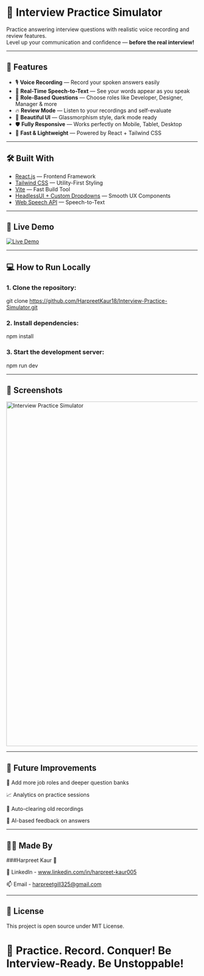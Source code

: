 # 🎤 Interview Practice Simulator

Practice answering interview questions with realistic voice recording and review features.  
Level up your communication and confidence — **before the real interview!**

---

## 🌟 Features

- 🎙️ **Voice Recording** — Record your spoken answers easily
- 🧠 **Real-Time Speech-to-Text** — See your words appear as you speak
- 🎯 **Role-Based Questions** — Choose roles like Developer, Designer, Manager & more
- 🔥 **Review Mode** — Listen to your recordings and self-evaluate
- 🎨 **Beautiful UI** — Glassmorphism style, dark mode ready
- 🛡️ **Fully Responsive** — Works perfectly on Mobile, Tablet, Desktop
- 🚀 **Fast & Lightweight** — Powered by React + Tailwind CSS

---

## 🛠 Built With

- [React.js](https://react.dev/) — Frontend Framework
- [Tailwind CSS](https://tailwindcss.com/) — Utility-First Styling
- [Vite](https://vitejs.dev/) — Fast Build Tool
- [HeadlessUI + Custom Dropdowns](https://headlessui.dev/) — Smooth UX Components
- [Web Speech API](https://developer.mozilla.org/en-US/docs/Web/API/Web_Speech_API) — Speech-to-Text

---

## 🚀 Live Demo

[![Live Demo](https://img.shields.io/badge/Live-Demo-blue?style=flat-square&logo=vercel)](https://newinterviewsimulator-o90c60c0u.vercel.app/)

---

## 💻 How to Run Locally

### 1. Clone the repository:

git clone https://github.com/HarpreetKaur18/Interview-Practice-Simulator.git

### 2. Install dependencies:

npm install

### 3. Start the development server:

npm run dev

---

## 📸 Screenshots

<img width="905" alt="Interview Practice Simulator" src="https://github.com/user-attachments/assets/1efba804-6639-48a1-9af0-048a887d6bd7" />

---

## 🧠 Future Improvements

📄 Add more job roles and deeper question banks

📈 Analytics on practice sessions

🧹 Auto-clearing old recordings

🤖 AI-based feedback on answers

---

## 🙋‍♀️ Made By

###Harpreet Kaur 💜

🔗 LinkedIn - www.linkedin.com/in/harpreet-kaur005

📫 Email - harpreetgill325@gmail.com

---

## 📝 License

This project is open source under MIT License.

# 🎀 Practice. Record. Conquer! Be Interview-Ready. Be Unstoppable!
